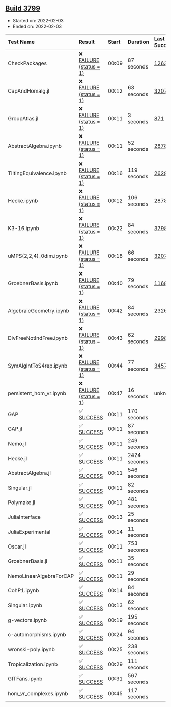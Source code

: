 ## [Build 3799](https://oscarci.mathematik.uni-kl.de/job/oscar-stable/3799/)

* Started on: 2022-02-03
* Ended on: 2022-02-03

| Test Name    | Result | Start | Duration | Last Success | First Failure |
|:-------------|:-------|:------|:---------|:-------------|:--------------|
| CheckPackages | ❌ [FAILURE (status = 1)](https://oscarci.mathematik.uni-kl.de/job/oscar-stable/3799/artifact/logs/build-3799/CheckPackages.log) | 00:09 | 87 seconds | [1263](https://oscarci.mathematik.uni-kl.de/job/oscar-stable/1263/) | [1264](https://oscarci.mathematik.uni-kl.de/job/oscar-stable/1264/) |
| CapAndHomalg.jl | ❌ [FAILURE (status = 1)](https://oscarci.mathematik.uni-kl.de/job/oscar-stable/3799/artifact/logs/build-3799/CapAndHomalg.jl.log) | 00:12 | 63 seconds | [3207](https://oscarci.mathematik.uni-kl.de/job/oscar-stable/3207/) | [3208](https://oscarci.mathematik.uni-kl.de/job/oscar-stable/3208/) |
| GroupAtlas.jl | ❌ [FAILURE (status = 1)](https://oscarci.mathematik.uni-kl.de/job/oscar-stable/3799/artifact/logs/build-3799/GroupAtlas.jl.log) | 00:11 | 3 seconds | [871](https://oscarci.mathematik.uni-kl.de/job/oscar-stable/871/) | [872](https://oscarci.mathematik.uni-kl.de/job/oscar-stable/872/) |
| AbstractAlgebra.ipynb | ❌ [FAILURE (status = 1)](https://oscarci.mathematik.uni-kl.de/job/oscar-stable/3799/artifact/logs/build-3799/AbstractAlgebra.ipynb.log) | 00:11 | 52 seconds | [2878](https://oscarci.mathematik.uni-kl.de/job/oscar-stable/2878/) | [2879](https://oscarci.mathematik.uni-kl.de/job/oscar-stable/2879/) |
| TiltingEquivalence.ipynb | ❌ [FAILURE (status = 1)](https://oscarci.mathematik.uni-kl.de/job/oscar-stable/3799/artifact/logs/build-3799/TiltingEquivalence.ipynb.log) | 00:16 | 119 seconds | [2629](https://oscarci.mathematik.uni-kl.de/job/oscar-stable/2629/) | [2630](https://oscarci.mathematik.uni-kl.de/job/oscar-stable/2630/) |
| Hecke.ipynb | ❌ [FAILURE (status = 1)](https://oscarci.mathematik.uni-kl.de/job/oscar-stable/3799/artifact/logs/build-3799/Hecke.ipynb.log) | 00:12 | 106 seconds | [2878](https://oscarci.mathematik.uni-kl.de/job/oscar-stable/2878/) | [2879](https://oscarci.mathematik.uni-kl.de/job/oscar-stable/2879/) |
| K3-16.ipynb | ❌ [FAILURE (status = 1)](https://oscarci.mathematik.uni-kl.de/job/oscar-stable/3799/artifact/logs/build-3799/K3-16.ipynb.log) | 00:22 | 84 seconds | [3798](https://oscarci.mathematik.uni-kl.de/job/oscar-stable/3798/) | [3799](https://oscarci.mathematik.uni-kl.de/job/oscar-stable/3799/) |
| uMPS(2,2,4)_0dim.ipynb | ❌ [FAILURE (status = 1)](https://oscarci.mathematik.uni-kl.de/job/oscar-stable/3799/artifact/logs/build-3799/uMPS-2-2-4-_0dim.ipynb.log) | 00:18 | 66 seconds | [3207](https://oscarci.mathematik.uni-kl.de/job/oscar-stable/3207/) | [3208](https://oscarci.mathematik.uni-kl.de/job/oscar-stable/3208/) |
| GroebnerBasis.ipynb | ❌ [FAILURE (status = 1)](https://oscarci.mathematik.uni-kl.de/job/oscar-stable/3799/artifact/logs/build-3799/GroebnerBasis.ipynb.log) | 00:40 | 79 seconds | [1168](https://oscarci.mathematik.uni-kl.de/job/oscar-stable/1168/) | [1169](https://oscarci.mathematik.uni-kl.de/job/oscar-stable/1169/) |
| AlgebraicGeometry.ipynb | ❌ [FAILURE (status = 1)](https://oscarci.mathematik.uni-kl.de/job/oscar-stable/3799/artifact/logs/build-3799/AlgebraicGeometry.ipynb.log) | 00:42 | 84 seconds | [2326](https://oscarci.mathematik.uni-kl.de/job/oscar-stable/2326/) | [2327](https://oscarci.mathematik.uni-kl.de/job/oscar-stable/2327/) |
| DivFreeNotIndFree.ipynb | ❌ [FAILURE (status = 1)](https://oscarci.mathematik.uni-kl.de/job/oscar-stable/3799/artifact/logs/build-3799/DivFreeNotIndFree.ipynb.log) | 00:43 | 62 seconds | [2998](https://oscarci.mathematik.uni-kl.de/job/oscar-stable/2998/) | [2999](https://oscarci.mathematik.uni-kl.de/job/oscar-stable/2999/) |
| SymAlgIntToS4rep.ipynb | ❌ [FAILURE (status = 1)](https://oscarci.mathematik.uni-kl.de/job/oscar-stable/3799/artifact/logs/build-3799/SymAlgIntToS4rep.ipynb.log) | 00:44 | 77 seconds | [3457](https://oscarci.mathematik.uni-kl.de/job/oscar-stable/3457/) | [3458](https://oscarci.mathematik.uni-kl.de/job/oscar-stable/3458/) |
| persistent_hom_vr.ipynb | ❌ [FAILURE (status = 1)](https://oscarci.mathematik.uni-kl.de/job/oscar-stable/3799/artifact/logs/build-3799/persistent_hom_vr.ipynb.log) | 00:47 | 16 seconds | unknown | unknown |
| GAP | ✅ [SUCCESS](https://oscarci.mathematik.uni-kl.de/job/oscar-stable/3799/artifact/logs/build-3799/GAP.log) | 00:11 | 170 seconds |  |  |
| GAP.jl | ✅ [SUCCESS](https://oscarci.mathematik.uni-kl.de/job/oscar-stable/3799/artifact/logs/build-3799/GAP.jl.log) | 00:11 | 87 seconds |  |  |
| Nemo.jl | ✅ [SUCCESS](https://oscarci.mathematik.uni-kl.de/job/oscar-stable/3799/artifact/logs/build-3799/Nemo.jl.log) | 00:11 | 249 seconds |  |  |
| Hecke.jl | ✅ [SUCCESS](https://oscarci.mathematik.uni-kl.de/job/oscar-stable/3799/artifact/logs/build-3799/Hecke.jl.log) | 00:11 | 2424 seconds |  |  |
| AbstractAlgebra.jl | ✅ [SUCCESS](https://oscarci.mathematik.uni-kl.de/job/oscar-stable/3799/artifact/logs/build-3799/AbstractAlgebra.jl.log) | 00:11 | 546 seconds |  |  |
| Singular.jl | ✅ [SUCCESS](https://oscarci.mathematik.uni-kl.de/job/oscar-stable/3799/artifact/logs/build-3799/Singular.jl.log) | 00:11 | 82 seconds |  |  |
| Polymake.jl | ✅ [SUCCESS](https://oscarci.mathematik.uni-kl.de/job/oscar-stable/3799/artifact/logs/build-3799/Polymake.jl.log) | 00:11 | 481 seconds |  |  |
| JuliaInterface | ✅ [SUCCESS](https://oscarci.mathematik.uni-kl.de/job/oscar-stable/3799/artifact/logs/build-3799/JuliaInterface.log) | 00:13 | 25 seconds |  |  |
| JuliaExperimental | ✅ [SUCCESS](https://oscarci.mathematik.uni-kl.de/job/oscar-stable/3799/artifact/logs/build-3799/JuliaExperimental.log) | 00:14 | 11 seconds |  |  |
| Oscar.jl | ✅ [SUCCESS](https://oscarci.mathematik.uni-kl.de/job/oscar-stable/3799/artifact/logs/build-3799/Oscar.jl.log) | 00:11 | 753 seconds |  |  |
| GroebnerBasis.jl | ✅ [SUCCESS](https://oscarci.mathematik.uni-kl.de/job/oscar-stable/3799/artifact/logs/build-3799/GroebnerBasis.jl.log) | 00:11 | 35 seconds |  |  |
| NemoLinearAlgebraForCAP | ✅ [SUCCESS](https://oscarci.mathematik.uni-kl.de/job/oscar-stable/3799/artifact/logs/build-3799/NemoLinearAlgebraForCAP.log) | 00:11 | 29 seconds |  |  |
| CohP1.ipynb | ✅ [SUCCESS](https://oscarci.mathematik.uni-kl.de/job/oscar-stable/3799/artifact/logs/build-3799/CohP1.ipynb.log) | 00:14 | 84 seconds |  |  |
| Singular.ipynb | ✅ [SUCCESS](https://oscarci.mathematik.uni-kl.de/job/oscar-stable/3799/artifact/logs/build-3799/Singular.ipynb.log) | 00:13 | 62 seconds |  |  |
| g-vectors.ipynb | ✅ [SUCCESS](https://oscarci.mathematik.uni-kl.de/job/oscar-stable/3799/artifact/logs/build-3799/g-vectors.ipynb.log) | 00:19 | 195 seconds |  |  |
| c-automorphisms.ipynb | ✅ [SUCCESS](https://oscarci.mathematik.uni-kl.de/job/oscar-stable/3799/artifact/logs/build-3799/c-automorphisms.ipynb.log) | 00:24 | 94 seconds |  |  |
| wronski-poly.ipynb | ✅ [SUCCESS](https://oscarci.mathematik.uni-kl.de/job/oscar-stable/3799/artifact/logs/build-3799/wronski-poly.ipynb.log) | 00:25 | 238 seconds |  |  |
| Tropicalization.ipynb | ✅ [SUCCESS](https://oscarci.mathematik.uni-kl.de/job/oscar-stable/3799/artifact/logs/build-3799/Tropicalization.ipynb.log) | 00:29 | 111 seconds |  |  |
| GITFans.ipynb | ✅ [SUCCESS](https://oscarci.mathematik.uni-kl.de/job/oscar-stable/3799/artifact/logs/build-3799/GITFans.ipynb.log) | 00:31 | 567 seconds |  |  |
| hom_vr_complexes.ipynb | ✅ [SUCCESS](https://oscarci.mathematik.uni-kl.de/job/oscar-stable/3799/artifact/logs/build-3799/hom_vr_complexes.ipynb.log) | 00:45 | 117 seconds |  |  |
